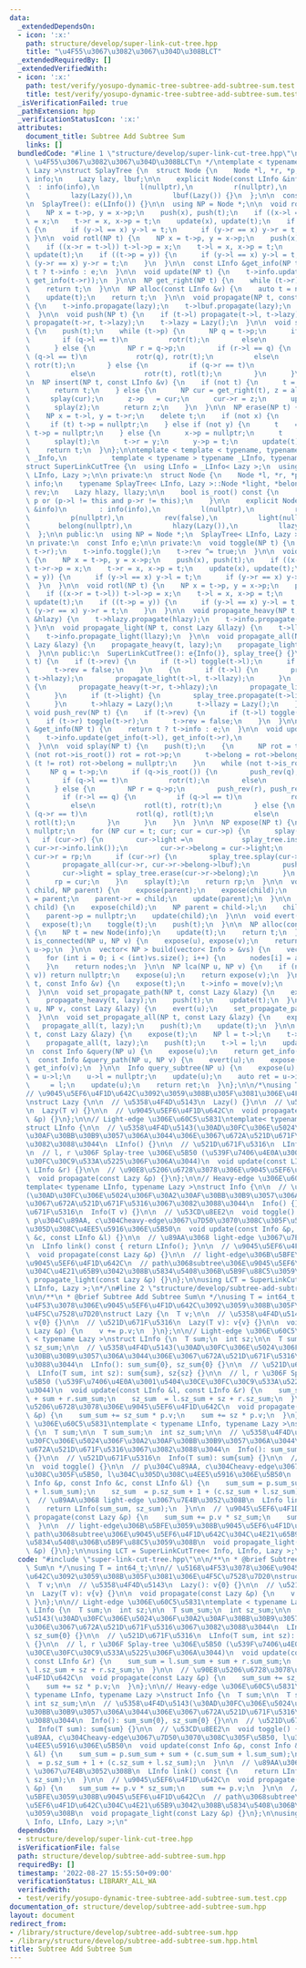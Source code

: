 ```yaml
---
data:
  _extendedDependsOn:
  - icon: ':x:'
    path: structure/develop/super-link-cut-tree.hpp
    title: "\u4F55\u3067\u3082\u3067\u304D\u308BLCT"
  _extendedRequiredBy: []
  _extendedVerifiedWith:
  - icon: ':x:'
    path: test/verify/yosupo-dynamic-tree-subtree-add-subtree-sum.test.cpp
    title: test/verify/yosupo-dynamic-tree-subtree-add-subtree-sum.test.cpp
  _isVerificationFailed: true
  _pathExtension: hpp
  _verificationStatusIcon: ':x:'
  attributes:
    document_title: Subtree Add Subtree Sum
    links: []
  bundledCode: "#line 1 \"structure/develop/super-link-cut-tree.hpp\"\n/**\n * @brief\
    \ \u4F55\u3067\u3082\u3067\u304D\u308BLCT\n */\ntemplate < typename LInfo, typename\
    \ Lazy >\nstruct SplayTree {\n  struct Node {\n    Node *l, *r, *p;\n    LInfo\
    \ info;\n    Lazy lazy, lbuf;\n\n    explicit Node(const LInfo &info)\n      \
    \  : info(info),\n          l(nullptr),\n          r(nullptr),\n          p(nullptr),\n\
    \          lazy(Lazy()),\n          lbuf(Lazy()) {}\n  };\n\n  const LInfo e;\n\
    \n  SplayTree(): e(LInfo()) {}\n\n  using NP = Node *;\n\n  void rotr(NP t) {\n\
    \    NP x = t->p, y = x->p;\n    push(x), push(t);\n    if ((x->l = t->r)) t->r->p\
    \ = x;\n    t->r = x, x->p = t;\n    update(x), update(t);\n    if ((t->p = y))\
    \ {\n      if (y->l == x) y->l = t;\n      if (y->r == x) y->r = t;\n    }\n \
    \ }\n\n  void rotl(NP t) {\n    NP x = t->p, y = x->p;\n    push(x), push(t);\n\
    \    if ((x->r = t->l)) t->l->p = x;\n    t->l = x, x->p = t;\n    update(x),\
    \ update(t);\n    if ((t->p = y)) {\n      if (y->l == x) y->l = t;\n      if\
    \ (y->r == x) y->r = t;\n    }\n  }\n\n  const LInfo &get_info(NP t) {\n    return\
    \ t ? t->info : e;\n  }\n\n  void update(NP t) {\n    t->info.update(get_info(t->l),\
    \ get_info(t->r));\n  }\n\n  NP get_right(NP t) {\n    while (t->r) t = t->r;\n\
    \    return t;\n  }\n\n  NP alloc(const LInfo &v) {\n    auto t = new Node(v);\n\
    \    update(t);\n    return t;\n  }\n\n  void propagate(NP t, const Lazy &lazy)\
    \ {\n    t->info.propagate(lazy);\n    t->lbuf.propagate(lazy);\n    t->lazy.propagate(lazy);\n\
    \  }\n\n  void push(NP t) {\n    if (t->l) propagate(t->l, t->lazy);\n    if (t->r)\
    \ propagate(t->r, t->lazy);\n    t->lazy = Lazy();\n  }\n\n  void splay(NP t)\
    \ {\n    push(t);\n    while (t->p) {\n      NP q = t->p;\n      if (!q->p) {\n\
    \        if (q->l == t)\n          rotr(t);\n        else\n          rotl(t);\n\
    \      } else {\n        NP r = q->p;\n        if (r->l == q) {\n          if\
    \ (q->l == t)\n            rotr(q), rotr(t);\n          else\n            rotl(t),\
    \ rotr(t);\n        } else {\n          if (q->r == t)\n            rotl(q), rotl(t);\n\
    \          else\n            rotr(t), rotl(t);\n        }\n      }\n    }\n  }\n\
    \n  NP insert(NP t, const LInfo &v) {\n    if (not t) {\n      t = alloc(v);\n\
    \      return t;\n    } else {\n      NP cur = get_right(t), z = alloc(v);\n \
    \     splay(cur);\n      z->p   = cur;\n      cur->r = z;\n      update(cur);\n\
    \      splay(z);\n      return z;\n    }\n  }\n\n  NP erase(NP t) {\n    splay(t);\n\
    \    NP x = t->l, y = t->r;\n    delete t;\n    if (not x) {\n      t = y;\n \
    \     if (t) t->p = nullptr;\n    } else if (not y) {\n      t    = x;\n     \
    \ t->p = nullptr;\n    } else {\n      x->p = nullptr;\n      t    = get_right(x);\n\
    \      splay(t);\n      t->r = y;\n      y->p = t;\n      update(t);\n    }\n\
    \    return t;\n  }\n};\n\ntemplate < template < typename, typename > typename\
    \ _Info,\n           template < typename > typename _LInfo, typename Lazy >\n\
    struct SuperLinkCutTree {\n  using LInfo = _LInfo< Lazy >;\n  using Info  = _Info<\
    \ LInfo, Lazy >;\n\n private:\n  struct Node {\n    Node *l, *r, *p;\n    Info\
    \ info;\n    typename SplayTree< LInfo, Lazy >::Node *light, *belong;\n    bool\
    \ rev;\n    Lazy hlazy, llazy;\n\n    bool is_root() const {\n      return not\
    \ p or (p->l != this and p->r != this);\n    }\n\n    explicit Node(const Info\
    \ &info)\n        : info(info),\n          l(nullptr),\n          r(nullptr),\n\
    \          p(nullptr),\n          rev(false),\n          light(nullptr),\n   \
    \       belong(nullptr),\n          hlazy(Lazy()),\n          llazy(Lazy()) {}\n\
    \  };\n\n public:\n  using NP = Node *;\n  SplayTree< LInfo, Lazy > splay_tree;\n\
    \n private:\n  const Info e;\n\n private:\n  void toggle(NP t) {\n    swap(t->l,\
    \ t->r);\n    t->info.toggle();\n    t->rev ^= true;\n  }\n\n  void rotr(NP t)\
    \ {\n    NP x = t->p, y = x->p;\n    push(x), push(t);\n    if ((x->l = t->r))\
    \ t->r->p = x;\n    t->r = x, x->p = t;\n    update(x), update(t);\n    if ((t->p\
    \ = y)) {\n      if (y->l == x) y->l = t;\n      if (y->r == x) y->r = t;\n  \
    \  }\n  }\n\n  void rotl(NP t) {\n    NP x = t->p, y = x->p;\n    push(x), push(t);\n\
    \    if ((x->r = t->l)) t->l->p = x;\n    t->l = x, x->p = t;\n    update(x),\
    \ update(t);\n    if ((t->p = y)) {\n      if (y->l == x) y->l = t;\n      if\
    \ (y->r == x) y->r = t;\n    }\n  }\n\n  void propagate_heavy(NP t, const Lazy\
    \ &hlazy) {\n    t->hlazy.propagate(hlazy);\n    t->info.propagate(hlazy);\n \
    \ }\n\n  void propagate_light(NP t, const Lazy &llazy) {\n    t->llazy.propagate(llazy);\n\
    \    t->info.propagate_light(llazy);\n  }\n\n  void propagate_all(NP t, const\
    \ Lazy &lazy) {\n    propagate_heavy(t, lazy);\n    propagate_light(t, lazy);\n\
    \  }\n\n public:\n  SuperLinkCutTree(): e{Info()}, splay_tree{} {}\n\n  void push(NP\
    \ t) {\n    if (t->rev) {\n      if (t->l) toggle(t->l);\n      if (t->r) toggle(t->r);\n\
    \      t->rev = false;\n    }\n    {\n      if (t->l) {\n        propagate_heavy(t->l,\
    \ t->hlazy);\n        propagate_light(t->l, t->llazy);\n      }\n      if (t->r)\
    \ {\n        propagate_heavy(t->r, t->hlazy);\n        propagate_light(t->r, t->llazy);\n\
    \      }\n      if (t->light) {\n        splay_tree.propagate(t->light, t->llazy);\n\
    \      }\n      t->hlazy = Lazy();\n      t->llazy = Lazy();\n    }\n  }\n\n \
    \ void push_rev(NP t) {\n    if (t->rev) {\n      if (t->l) toggle(t->l);\n  \
    \    if (t->r) toggle(t->r);\n      t->rev = false;\n    }\n  }\n\n  const Info\
    \ &get_info(NP t) {\n    return t ? t->info : e;\n  }\n\n  void update(NP t) {\n\
    \    t->info.update(get_info(t->l), get_info(t->r),\n                   splay_tree.get_info(t->light));\n\
    \  }\n\n  void splay(NP t) {\n    push(t);\n    {\n      NP rot = t;\n      while\
    \ (not rot->is_root()) rot = rot->p;\n      t->belong = rot->belong;\n      if\
    \ (t != rot) rot->belong = nullptr;\n    }\n    while (not t->is_root()) {\n \
    \     NP q = t->p;\n      if (q->is_root()) {\n        push_rev(q), push_rev(t);\n\
    \        if (q->l == t)\n          rotr(t);\n        else\n          rotl(t);\n\
    \      } else {\n        NP r = q->p;\n        push_rev(r), push_rev(q), push_rev(t);\n\
    \        if (r->l == q) {\n          if (q->l == t)\n            rotr(q), rotr(t);\n\
    \          else\n            rotl(t), rotr(t);\n        } else {\n          if\
    \ (q->r == t)\n            rotl(q), rotl(t);\n          else\n            rotr(t),\
    \ rotl(t);\n        }\n      }\n    }\n  }\n\n  NP expose(NP t) {\n    NP rp =\
    \ nullptr;\n    for (NP cur = t; cur; cur = cur->p) {\n      splay(cur);\n   \
    \   if (cur->r) {\n        cur->light =\n            splay_tree.insert(cur->light,\
    \ cur->r->info.link());\n        cur->r->belong = cur->light;\n      }\n     \
    \ cur->r = rp;\n      if (cur->r) {\n        splay_tree.splay(cur->r->belong);\n\
    \        propagate_all(cur->r, cur->r->belong->lbuf);\n        push(cur->r);\n\
    \        cur->light = splay_tree.erase(cur->r->belong);\n      }\n      update(cur);\n\
    \      rp = cur;\n    }\n    splay(t);\n    return rp;\n  }\n\n  void link(NP\
    \ child, NP parent) {\n    expose(parent);\n    expose(child);\n    child->p \
    \ = parent;\n    parent->r = child;\n    update(parent);\n  }\n\n  void cut(NP\
    \ child) {\n    expose(child);\n    NP parent = child->l;\n    child->l  = nullptr;\n\
    \    parent->p = nullptr;\n    update(child);\n  }\n\n  void evert(NP t) {\n \
    \   expose(t);\n    toggle(t);\n    push(t);\n  }\n\n  NP alloc(const Info &info)\
    \ {\n    NP t = new Node(info);\n    update(t);\n    return t;\n  }\n\n  bool\
    \ is_connected(NP u, NP v) {\n    expose(u), expose(v);\n    return u == v or\
    \ u->p;\n  }\n\n  vector< NP > build(vector< Info > &vs) {\n    vector< NP > nodes(vs.size());\n\
    \    for (int i = 0; i < (int)vs.size(); i++) {\n      nodes[i] = alloc(vs[i]);\n\
    \    }\n    return nodes;\n  }\n\n  NP lca(NP u, NP v) {\n    if (not is_connected(u,\
    \ v)) return nullptr;\n    expose(u);\n    return expose(v);\n  }\n\n  void set_key(NP\
    \ t, const Info &v) {\n    expose(t);\n    t->info = move(v);\n    update(t);\n\
    \  }\n\n  void set_propagate_path(NP t, const Lazy &lazy) {\n    expose(t);\n\
    \    propagate_heavy(t, lazy);\n    push(t);\n    update(t);\n  }\n\n  void set_propagate_path(NP\
    \ u, NP v, const Lazy &lazy) {\n    evert(u);\n    set_propagate_path(v, lazy);\n\
    \  }\n\n  void set_propagate_all(NP t, const Lazy &lazy) {\n    expose(t);\n \
    \   propagate_all(t, lazy);\n    push(t);\n    update(t);\n  }\n\n  void set_propagate_subtree(NP\
    \ t, const Lazy &lazy) {\n    expose(t);\n    NP l = t->l;\n    t->l = nullptr;\n\
    \    propagate_all(t, lazy);\n    push(t);\n    t->l = l;\n    update(t);\n  }\n\
    \n  const Info &query(NP u) {\n    expose(u);\n    return get_info(u);\n  }\n\n\
    \  const Info &query_path(NP u, NP v) {\n    evert(u);\n    expose(v);\n    return\
    \ get_info(v);\n  }\n\n  Info query_subtree(NP u) {\n    expose(u);\n    NP l\
    \ = u->l;\n    u->l = nullptr;\n    update(u);\n    auto ret = u->info;\n    u->l\
    \     = l;\n    update(u);\n    return ret;\n  }\n};\n\n/*\nusing T = int64_t;\n\
    // \u9045\u5EF6\u4F1D\u642C\u3092\u3059\u308B\u305F\u3081\u306E\u4F5C\u7528\u7D20\
    \nstruct Lazy {\n\n  // \u5358\u4F4D\u5143\n  Lazy() {}\n\n  // \u521D\u671F\u5316\
    \n  Lazy(T v) {}\n\n  // \u9045\u5EF6\u4F1D\u642C\n  void propagate(const Lazy\
    \ &p) {}\n};\n\n// Light-edge \u306E\u60C5\u5831\ntemplate< typename Lazy >\n\
    struct LInfo {\n\n  // \u5358\u4F4D\u5143(\u30AD\u30FC\u306E\u5024\u306F\u30A2\
    \u30AF\u30BB\u30B9\u3057\u306A\u3044\u306E\u3067\u672A\u521D\u671F\u5316\u3067\
    \u3082\u3088\u3044\n  LInfo() {}\n\n  // \u521D\u671F\u5316\n  LInfo(T v) {}\n\
    \n  // l, r \u306F Splay-tree \u306E\u5B50 (\u539F\u7406\u4E0A\u3001\u5404\u30CE\
    \u30FC\u30C9\u533A\u5225\u306F\u306A\u3044)\n  void update(const LInfo &l, const\
    \ LInfo &r) {}\n\n  // \u90E8\u5206\u6728\u3078\u306E\u9045\u5EF6\u4F1D\u642C\n\
    \  void propagate(const Lazy &p) {}\n};\n\n// Heavy-edge \u306E\u60C5\u5831\n\
    template< typename LInfo, typename Lazy >\nstruct Info {\n\n  // \u5358\u4F4D\u5143\
    (\u30AD\u30FC\u306E\u5024\u306F\u30A2\u30AF\u30BB\u30B9\u3057\u306A\u3044\u306E\
    \u3067\u672A\u521D\u671F\u5316\u3067\u3082\u3088\u3044\n  Info() {}\n\n  // \u521D\
    \u671F\u5316\n  Info(T v) {}\n\n  // \u53CD\u8EE2\n  void toggle() {}\n\n  //\
    \ p\u304C\u89AA, c\u304Cheavy-edge\u3067\u7D50\u3070\u308C\u305F\u5B50, l\u304C\
    \u305D\u308C\u4EE5\u5916\u306E\u5B50\n  void update(const Info &p, const Info\
    \ &c, const LInfo &l) {}\n\n  // \u89AA\u3068 light-edge \u3067\u7E4B\u3052\u308B\
    \n  LInfo link() const { return LInfo(); }\n\n  // \u9045\u5EF6\u4F1D\u642C\n\
    \  void propagate(const Lazy &p) {}\n\n  // light-edge\u306B\u5BFE\u3059\u308B\
    \u9045\u5EF6\u4F1D\u642C\n  // path\u3068subtree\u306E\u9045\u5EF6\u4F1D\u642C\
    \u304C\u4E21\u65B9\u3042\u308B\u5834\u5408\u306B\u5B9F\u88C5\u3059\u308B\n  void\
    \ propagate_light(const Lazy &p) {}\n};\n\nusing LCT = SuperLinkCutTree< Info,\
    \ LInfo, Lazy >;\n*/\n#line 2 \"structure/develop/subtree-add-subtree-sum.hpp\"\
    \n\n/**\n * @brief Subtree Add Subtree Sum\n */\nusing T = int64_t;\n\n// \u5168\
    \u4F53\u3078\u306E\u9045\u5EF6\u4F1D\u642C\u3092\u3059\u308B\u305F\u3081\u306E\
    \u4F5C\u7528\u7D20\nstruct Lazy {\n  T v;\n\n  // \u5358\u4F4D\u5143\n  Lazy():\
    \ v{0} {}\n\n  // \u521D\u671F\u5316\n  Lazy(T v): v{v} {}\n\n  void propagate(const\
    \ Lazy &p) {\n    v += p.v;\n  }\n};\n\n// Light-edge \u306E\u60C5\u5831\ntemplate\
    \ < typename Lazy >\nstruct LInfo {\n  T sum;\n  int sz;\n\n  T sum_sum;\n  int\
    \ sz_sum;\n\n  // \u5358\u4F4D\u5143(\u30AD\u30FC\u306E\u5024\u306F\u30A2\u30AF\
    \u30BB\u30B9\u3057\u306A\u3044\u306E\u3067\u672A\u521D\u671F\u5316\u3067\u3082\
    \u3088\u3044\n  LInfo(): sum_sum{0}, sz_sum{0} {}\n\n  // \u521D\u671F\u5316\n\
    \  LInfo(T sum, int sz): sum{sum}, sz{sz} {}\n\n  // l, r \u306F Splay-tree \u306E\
    \u5B50 (\u539F\u7406\u4E0A\u3001\u5404\u30CE\u30FC\u30C9\u533A\u5225\u306F\u306A\
    \u3044)\n  void update(const LInfo &l, const LInfo &r) {\n    sum_sum = l.sum_sum\
    \ + sum + r.sum_sum;\n    sz_sum  = l.sz_sum + sz + r.sz_sum;\n  }\n\n  // \u90E8\
    \u5206\u6728\u3078\u306E\u9045\u5EF6\u4F1D\u642C\n  void propagate(const Lazy\
    \ &p) {\n    sum_sum += sz_sum * p.v;\n    sum += sz * p.v;\n  }\n};\n\n// Heavy-edge\
    \ \u306E\u60C5\u5831\ntemplate < typename LInfo, typename Lazy >\nstruct Info\
    \ {\n  T sum;\n\n  T sum_sum;\n  int sz_sum;\n\n  // \u5358\u4F4D\u5143(\u30AD\
    \u30FC\u306E\u5024\u306F\u30A2\u30AF\u30BB\u30B9\u3057\u306A\u3044\u306E\u3067\
    \u672A\u521D\u671F\u5316\u3067\u3082\u3088\u3044\n  Info(): sum_sum{0}, sz_sum{0}\
    \ {}\n\n  // \u521D\u671F\u5316\n  Info(T sum): sum{sum} {}\n\n  // \u53CD\u8EE2\
    \n  void toggle() {}\n\n  // p\u304C\u89AA, c\u304Cheavy-edge\u3067\u7D50\u3070\
    \u308C\u305F\u5B50, l\u304C\u305D\u308C\u4EE5\u5916\u306E\u5B50\n  void update(const\
    \ Info &p, const Info &c, const LInfo &l) {\n    sum_sum = p.sum_sum + sum + (c.sum_sum\
    \ + l.sum_sum);\n    sz_sum  = p.sz_sum + 1 + (c.sz_sum + l.sz_sum);\n  }\n\n\
    \  // \u89AA\u3068 light-edge \u3067\u7E4B\u3052\u308B\n  LInfo link() const {\n\
    \    return LInfo(sum_sum, sz_sum);\n  }\n\n  // \u9045\u5EF6\u4F1D\u642C\n  void\
    \ propagate(const Lazy &p) {\n    sum_sum += p.v * sz_sum;\n    sum += p.v;\n\
    \  }\n\n  // light-edge\u306B\u5BFE\u3059\u308B\u9045\u5EF6\u4F1D\u642C\n  //\
    \ path\u3068subtree\u306E\u9045\u5EF6\u4F1D\u642C\u304C\u4E21\u65B9\u3042\u308B\
    \u5834\u5408\u306B\u5B9F\u88C5\u3059\u308B\n  void propagate_light(const Lazy\
    \ &p) {}\n};\n\nusing LCT = SuperLinkCutTree< Info, LInfo, Lazy >;\n"
  code: "#include \"super-link-cut-tree.hpp\"\n\n/**\n * @brief Subtree Add Subtree\
    \ Sum\n */\nusing T = int64_t;\n\n// \u5168\u4F53\u3078\u306E\u9045\u5EF6\u4F1D\
    \u642C\u3092\u3059\u308B\u305F\u3081\u306E\u4F5C\u7528\u7D20\nstruct Lazy {\n\
    \  T v;\n\n  // \u5358\u4F4D\u5143\n  Lazy(): v{0} {}\n\n  // \u521D\u671F\u5316\
    \n  Lazy(T v): v{v} {}\n\n  void propagate(const Lazy &p) {\n    v += p.v;\n \
    \ }\n};\n\n// Light-edge \u306E\u60C5\u5831\ntemplate < typename Lazy >\nstruct\
    \ LInfo {\n  T sum;\n  int sz;\n\n  T sum_sum;\n  int sz_sum;\n\n  // \u5358\u4F4D\
    \u5143(\u30AD\u30FC\u306E\u5024\u306F\u30A2\u30AF\u30BB\u30B9\u3057\u306A\u3044\
    \u306E\u3067\u672A\u521D\u671F\u5316\u3067\u3082\u3088\u3044\n  LInfo(): sum_sum{0},\
    \ sz_sum{0} {}\n\n  // \u521D\u671F\u5316\n  LInfo(T sum, int sz): sum{sum}, sz{sz}\
    \ {}\n\n  // l, r \u306F Splay-tree \u306E\u5B50 (\u539F\u7406\u4E0A\u3001\u5404\
    \u30CE\u30FC\u30C9\u533A\u5225\u306F\u306A\u3044)\n  void update(const LInfo &l,\
    \ const LInfo &r) {\n    sum_sum = l.sum_sum + sum + r.sum_sum;\n    sz_sum  =\
    \ l.sz_sum + sz + r.sz_sum;\n  }\n\n  // \u90E8\u5206\u6728\u3078\u306E\u9045\u5EF6\
    \u4F1D\u642C\n  void propagate(const Lazy &p) {\n    sum_sum += sz_sum * p.v;\n\
    \    sum += sz * p.v;\n  }\n};\n\n// Heavy-edge \u306E\u60C5\u5831\ntemplate <\
    \ typename LInfo, typename Lazy >\nstruct Info {\n  T sum;\n\n  T sum_sum;\n \
    \ int sz_sum;\n\n  // \u5358\u4F4D\u5143(\u30AD\u30FC\u306E\u5024\u306F\u30A2\u30AF\
    \u30BB\u30B9\u3057\u306A\u3044\u306E\u3067\u672A\u521D\u671F\u5316\u3067\u3082\
    \u3088\u3044\n  Info(): sum_sum{0}, sz_sum{0} {}\n\n  // \u521D\u671F\u5316\n\
    \  Info(T sum): sum{sum} {}\n\n  // \u53CD\u8EE2\n  void toggle() {}\n\n  // p\u304C\
    \u89AA, c\u304Cheavy-edge\u3067\u7D50\u3070\u308C\u305F\u5B50, l\u304C\u305D\u308C\
    \u4EE5\u5916\u306E\u5B50\n  void update(const Info &p, const Info &c, const LInfo\
    \ &l) {\n    sum_sum = p.sum_sum + sum + (c.sum_sum + l.sum_sum);\n    sz_sum\
    \  = p.sz_sum + 1 + (c.sz_sum + l.sz_sum);\n  }\n\n  // \u89AA\u3068 light-edge\
    \ \u3067\u7E4B\u3052\u308B\n  LInfo link() const {\n    return LInfo(sum_sum,\
    \ sz_sum);\n  }\n\n  // \u9045\u5EF6\u4F1D\u642C\n  void propagate(const Lazy\
    \ &p) {\n    sum_sum += p.v * sz_sum;\n    sum += p.v;\n  }\n\n  // light-edge\u306B\
    \u5BFE\u3059\u308B\u9045\u5EF6\u4F1D\u642C\n  // path\u3068subtree\u306E\u9045\
    \u5EF6\u4F1D\u642C\u304C\u4E21\u65B9\u3042\u308B\u5834\u5408\u306B\u5B9F\u88C5\
    \u3059\u308B\n  void propagate_light(const Lazy &p) {}\n};\n\nusing LCT = SuperLinkCutTree<\
    \ Info, LInfo, Lazy >;\n"
  dependsOn:
  - structure/develop/super-link-cut-tree.hpp
  isVerificationFile: false
  path: structure/develop/subtree-add-subtree-sum.hpp
  requiredBy: []
  timestamp: '2022-08-27 15:55:50+09:00'
  verificationStatus: LIBRARY_ALL_WA
  verifiedWith:
  - test/verify/yosupo-dynamic-tree-subtree-add-subtree-sum.test.cpp
documentation_of: structure/develop/subtree-add-subtree-sum.hpp
layout: document
redirect_from:
- /library/structure/develop/subtree-add-subtree-sum.hpp
- /library/structure/develop/subtree-add-subtree-sum.hpp.html
title: Subtree Add Subtree Sum
---
```

